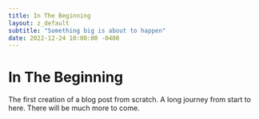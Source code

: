 ```yaml
---
title: In The Beginning
layout: z_default
subtitle: "Something big is about to happen"
date: 2022-12-24 10:00:00 -0400
---
```


# In The Beginning

The first creation of a blog post from scratch. A long journey from start to here. There will be much more to come.
